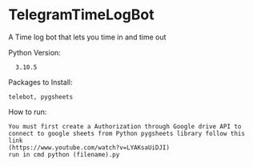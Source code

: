 # TelegramTimeLogBot
A Time log bot that lets you time in and time out

Python Version: 

      3.10.5
Packages to Install: 

    telebot, pygsheets
    
How to run: 

    You must first create a Authorization through Google drive API to connect to google sheets from Python pygsheets library follow this link
    (https://www.youtube.com/watch?v=LYAKsaUiDJI) 
    run in cmd python (filename).py
